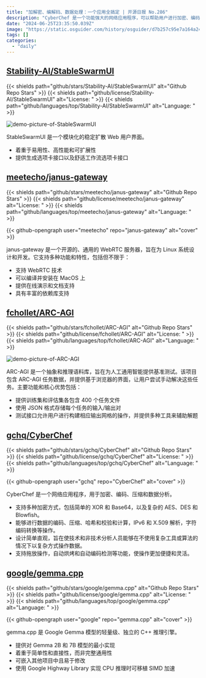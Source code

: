 ```yaml
---
title: "加解密、编解码、数据处理：一个应用全搞定 | 开源日报 No.286"
description: "CyberChef 是一个功能强大的网络应用程序，可以帮助用户进行加密、编码、压缩和数据分析。它支持多种加密方式，包括简单的 XOR 和 Base64，以及复杂的 AES、DES 和 Blowfish。除此之外，CyberChef 还可以进行数据的编码、压缩、哈希和校验和计算，IPv6 和 X.509 解析，字符编码转换等操作。设计简单直观，使技术和非技术分析人员能够以复杂方式操作数据，而无需复杂的工具或算法。支持拖放操作，自动烘烤和自动编码检测等功能，操作更加便捷和灵活。无论是加密解密还是数据分析，CyberChef 都是一个非常实用的工具。"
date: "2024-06-25T23:35:50.039Z"
image: "https://static.osguider.com/history/osguider/d7b257c95e7a164a24e07152a023998e.png"
tags: []
categories:
  - "daily"
---
```


## [Stability-AI/StableSwarmUI](https://github.com/Stability-AI/StableSwarmUI)

{{< shields path="github/stars/Stability-AI/StableSwarmUI" alt="Github Repo Stars" >}} {{< shields path="github/license/Stability-AI/StableSwarmUI" alt="License: " >}} {{< shields path="github/languages/top/Stability-AI/StableSwarmUI" alt="Language: " >}}

![demo-picture-of-StableSwarmUI](https://static.osguider.com/subject/github/Stability-AI/StableSwarmUI/ae6ae5f6af022fcff76b63836d1dcf39.jpg)

StableSwarmUI 是一个模块化的稳定扩散 Web 用户界面。

- 着重于易用性、高性能和可扩展性
- 提供生成选项卡接口以及舒适工作流选项卡接口
  
## [meetecho/janus-gateway](https://github.com/meetecho/janus-gateway)

{{< shields path="github/stars/meetecho/janus-gateway" alt="Github Repo Stars" >}} {{< shields path="github/license/meetecho/janus-gateway" alt="License: " >}} {{< shields path="github/languages/top/meetecho/janus-gateway" alt="Language: " >}}

{{< github-opengraph user="meetecho" repo="janus-gateway" alt="cover" >}}

janus-gateway 是一个开源的、通用的 WebRTC 服务器，旨在为 Linux 系统设计和开发。它支持多种功能和特性，包括但不限于：

- 支持 WebRTC 技术
- 可以编译并安装在 MacOS 上
- 提供在线演示和文档支持
- 具有丰富的依赖库支持
  
## [fchollet/ARC-AGI](https://github.com/fchollet/ARC-AGI)

{{< shields path="github/stars/fchollet/ARC-AGI" alt="Github Repo Stars" >}} {{< shields path="github/license/fchollet/ARC-AGI" alt="License: " >}} {{< shields path="github/languages/top/fchollet/ARC-AGI" alt="Language: " >}}

![demo-picture-of-ARC-AGI](https://static.osguider.com/subject/github/fchollet/ARC-AGI/5641e9b41f17d18b4465ce639a2a2311.png)

ARC-AGI 是一个抽象和推理语料库，旨在为人工通用智能提供基准测试。该项目包含 ARC-AGI 任务数据，并提供基于浏览器的界面，让用户尝试手动解决这些任务。主要功能和核心优势包括：

- 提供训练集和评估集各包含 400 个任务文件
- 使用 JSON 格式存储每个任务的输入/输出对
- 测试接口允许用户进行构建相应输出网格的操作，并提供多种工具来辅助解题
  
## [gchq/CyberChef](https://github.com/gchq/CyberChef)

{{< shields path="github/stars/gchq/CyberChef" alt="Github Repo Stars" >}} {{< shields path="github/license/gchq/CyberChef" alt="License: " >}} {{< shields path="github/languages/top/gchq/CyberChef" alt="Language: " >}}

{{< github-opengraph user="gchq" repo="CyberChef" alt="cover" >}}

CyberChef 是一个网络应用程序，用于加密、编码、压缩和数据分析。

- 支持多种加密方式，包括简单的 XOR 和 Base64，以及复杂的 AES、DES 和 Blowfish。
- 能够进行数据的编码、压缩、哈希和校验和计算，IPv6 和 X.509 解析，字符编码转换等操作。
- 设计简单直观，旨在使技术和非技术分析人员能够在不使用复杂工具或算法的情况下以复杂方式操作数据。
- 支持拖放操作，自动烘烤和自动编码检测等功能，使操作更加便捷和灵活。
  
## [google/gemma.cpp](https://github.com/google/gemma.cpp)

{{< shields path="github/stars/google/gemma.cpp" alt="Github Repo Stars" >}} {{< shields path="github/license/google/gemma.cpp" alt="License: " >}} {{< shields path="github/languages/top/google/gemma.cpp" alt="Language: " >}}

{{< github-opengraph user="google" repo="gemma.cpp" alt="cover" >}}

gemma.cpp 是 Google Gemma 模型的轻量级、独立的 C++ 推理引擎。

- 提供对 Gemma 2B 和 7B 模型的最小实现
- 着重于简单性和直接性，而非完整通用性
- 可嵌入其他项目中且易于修改
- 使用 Google Highway Library 实现 CPU 推理时可移植 SIMD 加速
  
